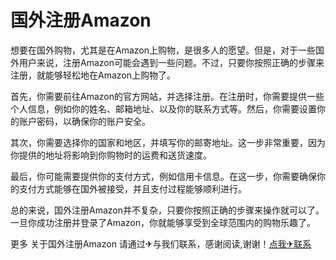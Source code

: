 # 国外注册Amazon

想要在国外购物，尤其是在Amazon上购物，是很多人的愿望。但是，对于一些国外用户来说，注册Amazon可能会遇到一些问题。不过，只要你按照正确的步骤来注册，就能够轻松地在Amazon上购物了。

首先，你需要前往Amazon的官方网站，并选择注册。在注册时，你需要提供一些个人信息，例如你的姓名、邮箱地址、以及你的联系方式等。然后，你需要设置你的账户密码，以确保你的账户安全。

其次，你需要选择你的国家和地区，并填写你的邮寄地址。这一步非常重要，因为你提供的地址将影响到你购物时的运费和送货速度。

最后，你可能需要提供你的支付方式，例如信用卡信息。在这一步，你需要确保你的支付方式能够在国外被接受，并且支付过程能够顺利进行。

总的来说，国外注册Amazon并不复杂，只要你按照正确的步骤来操作就可以了。一旦你成功注册并登录了Amazon，你就能够享受到全球范围内的购物乐趣了。

更多 关于国外注册Amazon 请通过✈与我们联系，感谢阅读,谢谢！[点我✈联系](https://b.k02.cc)
